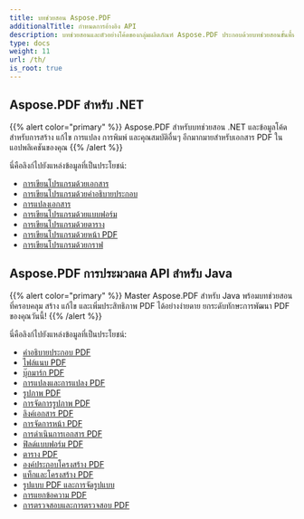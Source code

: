 ```yaml
---
title: บทช่วยสอน Aspose.PDF
additionalTitle: กำหนดการอ้างอิง API
description: บทช่วยสอนและตัวอย่างโค้ดของกลุ่มผลิตภัณฑ์ Aspose.PDF ประกอบด้วยบทช่วยสอนขั้นพื้นฐานและขั้นสูงเกี่ยวกับการใช้งาน Aspose.PDF
type: docs
weight: 11
url: /th/
is_root: true
---
```


## Aspose.PDF สำหรับ .NET
{{% alert color="primary" %}}
Aspose.PDF สำหรับบทช่วยสอน .NET และข้อมูลโค้ดสำหรับการสร้าง แก้ไข การแปลง การพิมพ์ และคุณสมบัติอื่นๆ อีกมากมายสำหรับเอกสาร PDF ในแอปพลิเคชันของคุณ 
{{% /alert %}}

นี่คือลิงก์ไปยังแหล่งข้อมูลที่เป็นประโยชน์:
- [การเขียนโปรแกรมด้วยเอกสาร](./net/programming-with-document/)
- [การเขียนโปรแกรมด้วยคำอธิบายประกอบ](./net/annotations/)  
- [การแปลงเอกสาร](./net/document-conversion/)
- [การเขียนโปรแกรมด้วยแบบฟอร์ม](./net/programming-with-forms/)
- [การเขียนโปรแกรมด้วยตาราง](./net/programming-with-tables/) 
- [การเขียนโปรแกรมด้วยหน้า PDF](./net/programming-with-pdf-pages/)
- [การเขียนโปรแกรมด้วยกราฟ](./net/programming-with-graphs/)
 
## Aspose.PDF การประมวลผล API สำหรับ Java
{{% alert color="primary" %}}
Master Aspose.PDF สำหรับ Java พร้อมบทช่วยสอนที่ครอบคลุม สร้าง แก้ไข และเพิ่มประสิทธิภาพ PDF ได้อย่างง่ายดาย ยกระดับทักษะการพัฒนา PDF ของคุณวันนี้!
{{% /alert %}}

นี่คือลิงก์ไปยังแหล่งข้อมูลที่เป็นประโยชน์:
- [คำอธิบายประกอบ PDF](./java/pdf-annotations/)
- [ไฟล์แนบ PDF](./java/pdf-attachments/)
- [บุ๊กมาร์ก PDF](./java/pdf-bookmarks/)
- [การแปลงและการแปลง PDF](./java/pdf-conversion-transformation/)
- [รูปภาพ PDF](./java/pdf-images/)
- [การจัดการรูปภาพ PDF](./java/pdf-image-manipulation/)
- [ลิงค์เอกสาร PDF](./java/pdf-document-links/)
- [การจัดการหน้า PDF](./java/pdf-page-manipulation/)
- [การดำเนินการเอกสาร PDF](./java/pdf-document-operations/)
- [ฟิลด์แบบฟอร์ม PDF](./java/pdf-form-fields/)
- [ตาราง PDF](./java/pdf-tables/)
- [องค์ประกอบโครงสร้าง PDF](./java/pdf-structure-elements/)
- [แท็กและโครงสร้าง PDF](./java/pdf-tags-and-structure/)
- [รูปแบบ PDF และการจัดรูปแบบ](./java/pdf-styles-and-formatting/)
- [การแยกข้อความ PDF](./java/pdf-text-extraction/)
- [การตรวจสอบและการตรวจสอบ PDF](./java/pdf-validation-and-verification/)


